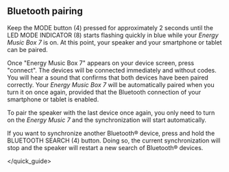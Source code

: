 ## Bluetooth pairing

Keep the MODE button (4) pressed for approximately 2 seconds until the LED MODE INDICATOR (8) starts flashing quickly in blue while your *Energy Music Box 7* is on. At this point, your speaker and your smartphone or tablet can be paired.

Once "Energy Music Box 7" appears on your device screen, press "connect". The devices will be connected immediately and without codes. You will hear a sound that confirms that both devices have been paired correctly. Your *Energy Music Box 7* will be automatically paired when you turn it on once again, provided that the Bluetooth connection of your smartphone or tablet is enabled.

To pair the speaker with the last device once again, you only need to turn on the *Energy Music 7* and the synchronization will start automatically.

If you want to synchronize another Bluetooth® device, press and hold the BLUETOOTH SEARCH (4) button. Doing so, the current synchronization will stop and the speaker will restart a new search of Bluetooth® devices.

</quick_guide>


